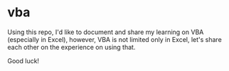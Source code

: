 # vba
 
Using this repo, I'd like to document and share my learning on VBA (especially in Excel), however, VBA is not limited only in Excel, let's share each other on the experience on using that.

Good luck!